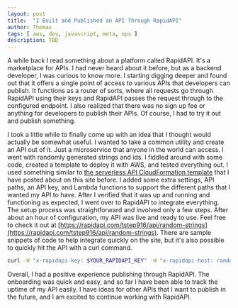 ```yaml
---
layout: post
title:  "I Built and Published an API Through RapidAPI"
author: Thomas
tags: [ aws, dev, javascript, meta, ops ]
description: TBD
---
```

A while back I read something about a platform called RapidAPI. It's a marketplace for APIs. I had never heard about it before, but as a backend developer, I was curious to know more. I starting digging deeper and found out that it offers a single point of access to various APIs that developers can publish. It functions as a router of sorts, where all requests go through RapidAPI using their keys and RapidAPI passes the request through to the configured endpoint. I also realized that there was no sign up fee or anything for developers to publish their APIs. Of course, I had to try it out and publish something.

I took a little while to finally come up with an idea that I thought would actually be somewhat useful. I wanted to take a common utility and create an API out of it. Just a microservice that anyone in the world can access. I went with randomly generated strings and ids. I fiddled around with some code, created a template to deploy it with AWS, and tested everything out. I used something similar to [the serverless API CloudFormation template](https://thomasstep.dev/blog/cloudformation-for-serverless-api-development) that I have posted about on this site before. I added some extra settings, API paths, an API key, and Lambda functions to support the different paths that I wanted my API to have. After I verified that it was up and running and functioning as expected, I went over to RapidAPI to integrate everything. The setup process was straightforward and involved only a few steps. After about an hour of configuration, my API was live and ready to use. Feel free to check it out at [https://rapidapi.com/tstep916/api/random-strings](https://rapidapi.com/tstep916/api/random-strings). There are sample snippets of code to help integrate quickly on the site, but it's also possible to quickly hit the API with a curl command.
```bash
curl -H "x-rapidapi-key: $YOUR_RAPIDAPI_KEY" -H "x-rapidapi-host: random-strings.p.rapidapi.com" https://random-strings.p.rapidapi.com/v1/uuid
```

Overall, I had a positive experience publishing through RapidAPI. The onboarding was quick and easy, and so far I have been able to track the uptime of my API easily. I have ideas for other APIs that I want to publish in the future, and I am excited to continue working with RapidAPI.